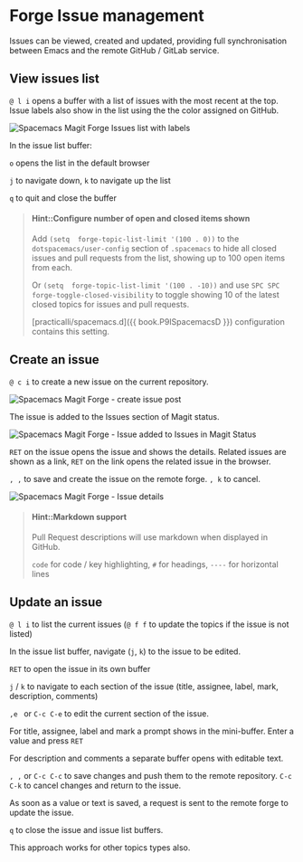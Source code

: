 # Forge Issue management

Issues can be viewed, created and updated, providing full synchronisation between Emacs and the remote GitHub / GitLab service.

## View issues list
`@ l i` opens a buffer with a list of issues with the most recent at the top.  Issue labels also show in the list using the the color assigned on GitHub.

![Spacemacs Magit Forge Issues list with labels](/images/spacemacs-magit-forge-issues-status.png)

In the issue list buffer:

`o` opens the list in the default browser

`j` to navigate down, `k` to navigate up the list

`q` to quit and close the buffer

> #### Hint::Configure number of open and closed items shown
> Add  `(setq  forge-topic-list-limit '(100 . 0))` to the `dotspacemacs/user-config` section of `.spacemacs` to hide all closed issues and pull requests from the list, showing up to 100 open items from each.
>
> Or `(setq  forge-topic-list-limit '(100 . -10))` and use `SPC SPC forge-toggle-closed-visibility` to toggle showing 10 of the latest closed topics for issues and pull requests.
>
> [practicalli/spacemacs.d]({{ book.P9ISpacemacsD }}) configuration contains this setting.


## Create an issue
`@ c i` to create a new issue on the current repository.

![Spacemacs Magit Forge - create issue post](/images/spacemacs-magit-forge-create-issue-post.png)

The issue is added to the Issues section of Magit status.

![Spacemacs Magit Forge - Issue added to Issues in Magit Status](/images/spacemacs-magit-forge-issues-status-list.png)

`RET` on the issue opens the issue and shows the details.  Related issues are shown as a link, `RET` on the link opens the related issue in the browser.

`, ,` to save and create the issue on the remote forge.  `, k` to cancel.

![Spacemacs Magit Forge - Issue details](/images/spacemacs-magit-forge-issue-details.png)

> #### Hint::Markdown support
> Pull Request descriptions will use markdown when displayed in GitHub.
>
> ``code`` for code / key highlighting, `#` for headings, `----` for horizontal lines


## Update an issue

`@ l i` to list the current issues (`@ f f` to update the topics if the issue is not listed)

In the issue list buffer, navigate (`j`, `k`) to the issue to be edited.

`RET` to open the issue in its own buffer

`j` / `k` to navigate to each section of the issue (title, assignee, label, mark, description, comments)

`,e ` or `C-c C-e` to edit the current section of the issue.

For title, assignee, label and mark a prompt shows in the mini-buffer.  Enter a value and press `RET`

For description and comments a separate buffer opens with editable text.

`, ,` or `C-c C-c` to save changes and push them to the remote repository. `C-c C-k` to cancel changes and return to the issue.

As soon as a value or text is saved, a request is sent to the remote forge to update the issue.

`q` to close the issue and issue list buffers.

This approach works for other topics types also.
